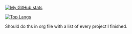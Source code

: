 [![My GitHub stats](https://github-readme-stats.vercel.app/api?username=Mediacom99&theme=tokyonight&show_icons=true)](https://github.com/Mediacom99)

[![Top Langs](https://github-readme-stats.vercel.app/api/top-langs/?username=Mediacom99&layout=donut&theme=tokyonight)](https://github.com/anuraghazra/github-readme-stats)


Should do ths in org file with a list of every project I finished.
